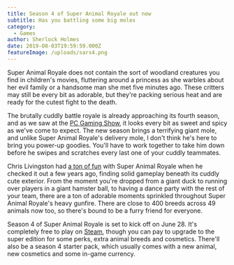 ```yaml
---
title: Season 4 of Super Animal Royale out now
subtitle: Has you battling some big moles
category:
  - Games
author: Sherlock Holmes
date: 2019-08-03T19:59:59.000Z
featureImage: /uploads/sars4.png
---
```

Super Animal Royale does not contain the sort of woodland creatures you find in children's movies, fluttering around a princess as she warbles about her evil family or a handsome man she met five minutes ago. These critters may still be every bit as adorable, but they're packing serious heat and are ready for the cutest fight to the death. 

The brutally cuddly battle royale is already approaching its fourth season, and as we saw at the [PC Gaming Show](https://www.pcgamer.com/how-to-watch-pc-gaming-show-2022/), it looks every bit as sweet and spicy as we've come to expect. The new season brings a terrifying giant mole, and unlike Super Animal Royale's delivery mole, I don't think he's here to bring you power-up goodies. You'll have to work together to take him down before he swipes and scratches every last one of your cuddly teammates.

Chris Livingston had [a ton of fun](https://www.pcgamer.com/super-animal-royale-demo-lets-you-play-free-for-as-long-as-you-like/) with Super Animal Royale when he checked it out a few years ago, finding solid gameplay beneath its cuddly cute exterior. From the moment you're dropped from a giant duck to running over players in a giant hamster ball, to having a dance party with the rest of your team, there are a ton of adorable moments sprinkled throughout Super Animal Royale's heavy gunfire. There are close to 400 breeds across 49 animals now too, so there's bound to be a furry friend for everyone.

Season 4 of Super Animal Royale is set to kick off on June 28. It's completely free to play on [Steam](https://store.steampowered.com/app/843380/Super_Animal_Royale/), though you can pay to upgrade to the super edition for some perks, extra animal breeds and cosmetics. There'll also be a season 4 starter pack, which usually comes with a new animal, new cosmetics and some in-game currency.